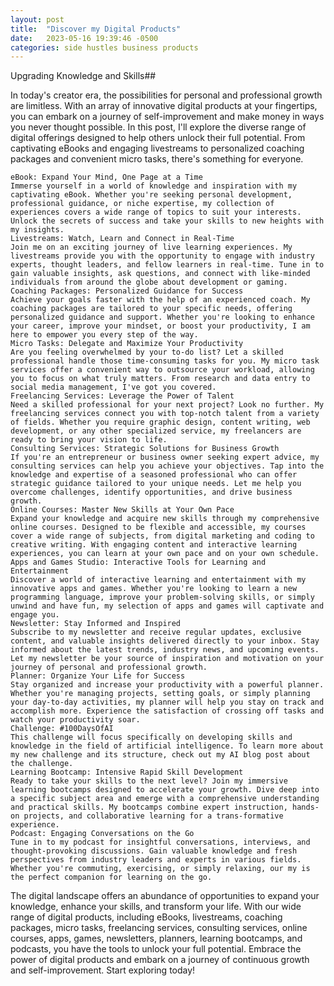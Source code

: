```yaml
---
layout: post
title:  "Discover my Digital Products"
date:   2023-05-16 19:39:46 -0500
categories: side hustles business products
---
```


Upgrading Knowledge and Skills##

In today's creator era, the possibilities for personal and professional growth are limitless. With an array of innovative digital products at your fingertips, you can embark on a journey of self-improvement and make money in ways you never thought possible. In this post, I'll explore the diverse range of digital offerings designed to help others unlock their full potential. From captivating eBooks and engaging livestreams to personalized coaching packages and convenient micro tasks, there's something for everyone.

    eBook: Expand Your Mind, One Page at a Time
    Immerse yourself in a world of knowledge and inspiration with my captivating eBook. Whether you're seeking personal development, professional guidance, or niche expertise, my collection of experiences covers a wide range of topics to suit your interests. Unlock the secrets of success and take your skills to new heights with my insights.
    Livestreams: Watch, Learn and Connect in Real-Time
    Join me on an exciting journey of live learning experiences. My livestreams provide you with the opportunity to engage with industry experts, thought leaders, and fellow learners in real-time. Tune in to gain valuable insights, ask questions, and connect with like-minded individuals from around the globe about development or gaming.
    Coaching Packages: Personalized Guidance for Success
    Achieve your goals faster with the help of an experienced coach. My coaching packages are tailored to your specific needs, offering personalized guidance and support. Whether you're looking to enhance your career, improve your mindset, or boost your productivity, I am here to empower you every step of the way.
    Micro Tasks: Delegate and Maximize Your Productivity
    Are you feeling overwhelmed by your to-do list? Let a skilled professional handle those time-consuming tasks for you. My micro task services offer a convenient way to outsource your workload, allowing you to focus on what truly matters. From research and data entry to social media management, I've got you covered.
    Freelancing Services: Leverage the Power of Talent
    Need a skilled professional for your next project? Look no further. My freelancing services connect you with top-notch talent from a variety of fields. Whether you require graphic design, content writing, web development, or any other specialized service, my freelancers are ready to bring your vision to life.
    Consulting Services: Strategic Solutions for Business Growth
    If you're an entrepreneur or business owner seeking expert advice, my consulting services can help you achieve your objectives. Tap into the knowledge and expertise of a seasoned professional who can offer strategic guidance tailored to your unique needs. Let me help you overcome challenges, identify opportunities, and drive business growth.
    Online Courses: Master New Skills at Your Own Pace
    Expand your knowledge and acquire new skills through my comprehensive online courses. Designed to be flexible and accessible, my courses cover a wide range of subjects, from digital marketing and coding to creative writing. With engaging content and interactive learning experiences, you can learn at your own pace and on your own schedule.
    Apps and Games Studio: Interactive Tools for Learning and Entertainment
    Discover a world of interactive learning and entertainment with my innovative apps and games. Whether you're looking to learn a new programming language, improve your problem-solving skills, or simply unwind and have fun, my selection of apps and games will captivate and engage you.
    Newsletter: Stay Informed and Inspired
    Subscribe to my newsletter and receive regular updates, exclusive content, and valuable insights delivered directly to your inbox. Stay informed about the latest trends, industry news, and upcoming events. Let my newsletter be your source of inspiration and motivation on your journey of personal and professional growth.
    Planner: Organize Your Life for Success
    Stay organized and increase your productivity with a powerful planner. Whether you're managing projects, setting goals, or simply planning your day-to-day activities, my planner will help you stay on track and accomplish more. Experience the satisfaction of crossing off tasks and watch your productivity soar.
    Challenge: #100DaysOfAI
    This challenge will focus specifically on developing skills and knowledge in the field of artificial intelligence. To learn more about my new challenge and its structure, check out my AI blog post about the challenge.
    Learning Bootcamp: Intensive Rapid Skill Development
    Ready to take your skills to the next level? Join my immersive learning bootcamps designed to accelerate your growth. Dive deep into a specific subject area and emerge with a comprehensive understanding and practical skills. My bootcamps combine expert instruction, hands-on projects, and collaborative learning for a trans-formative experience.
    Podcast: Engaging Conversations on the Go
    Tune in to my podcast for insightful conversations, interviews, and thought-provoking discussions. Gain valuable knowledge and fresh perspectives from industry leaders and experts in various fields. Whether you're commuting, exercising, or simply relaxing, our my is the perfect companion for learning on the go.

The digital landscape offers an abundance of opportunities to expand your knowledge, enhance your skills, and transform your life. With our wide range of digital products, including eBooks, livestreams, coaching packages, micro tasks, freelancing services, consulting services, online courses, apps, games, newsletters, planners, learning bootcamps, and podcasts, you have the tools to unlock your full potential. Embrace the power of digital products and embark on a journey of continuous growth and self-improvement. Start exploring today! 